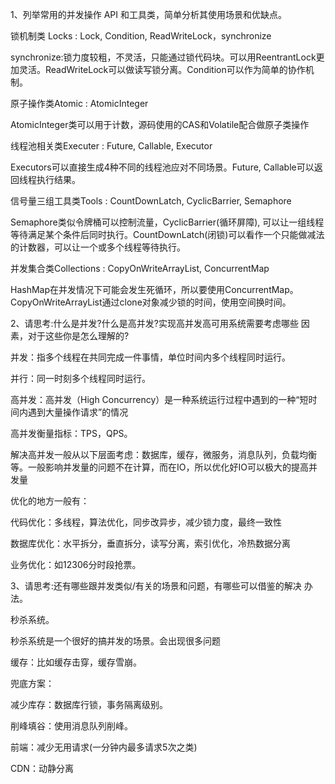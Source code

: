 1、列举常用的并发操作 API 和工具类，简单分析其使用场景和优缺点。 

锁机制类 Locks : Lock, Condition, ReadWriteLock，synchronize

synchronize:锁力度较粗，不灵活，只能通过锁代码块。可以用ReentrantLock更加灵活。ReadWriteLock可以做读写锁分离。Condition可以作为简单的协作机制。

原子操作类Atomic : AtomicInteger

AtomicInteger类可以用于计数，源码使用的CAS和Volatile配合做原子类操作

线程池相关类Executer : Future, Callable, Executor

Executors可以直接生成4种不同的线程池应对不同场景。Future, Callable可以返回线程执行结果。

信号量三组工具类Tools : CountDownLatch, CyclicBarrier, Semaphore

Semaphore类似令牌桶可以控制流量，CyclicBarrier(循环屏障), 可以让一组线程等待满足某个条件后同时执行。CountDownLatch(闭锁)可以看作一个只能做减法的计数器，可以让一个或多个线程等待执行。

并发集合类Collections : CopyOnWriteArrayList, ConcurrentMap

HashMap在并发情况下可能会发生死循环，所以要使用ConcurrentMap。CopyOnWriteArrayList通过clone对象减少锁的时间，使用空间换时间。



2、请思考:什么是并发?什么是高并发?实现高并发高可用系统需要考虑哪些 因素，对于这些你是怎么理解的?

并发：指多个线程在共同完成一件事情，单位时间内多个线程同时运行。

并行：同一时刻多个线程同时运行。

高并发：高并发（High Concurrency）是一种系统运行过程中遇到的一种“短时间内遇到大量操作请求”的情况

高并发衡量指标：TPS，QPS。

解决高并发一般从以下层面考虑：数据库，缓存，微服务，消息队列，负载均衡等。一般影响并发量的问题不在计算，而在IO，所以优化好IO可以极大的提高并发量

优化的地方一般有：

代码优化：多线程，算法优化，同步改异步，减少锁力度，最终一致性

数据库优化：水平拆分，垂直拆分，读写分离，索引优化，冷热数据分离

业务优化：如12306分时段抢票。



 

3、请思考:还有哪些跟并发类似/有关的场景和问题，有哪些可以借鉴的解决 办法。 

秒杀系统。

秒杀系统是一个很好的搞并发的场景。会出现很多问题

缓存：比如缓存击穿，缓存雪崩。

兜底方案：

减少库存：数据库行锁，事务隔离级别。

削峰填谷：使用消息队列削峰。

前端：减少无用请求(一分钟内最多请求5次之类)

CDN：动静分离